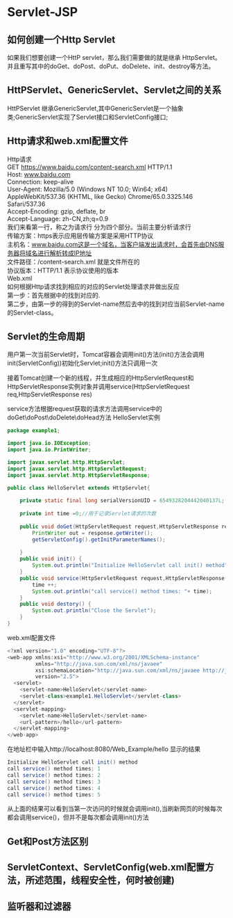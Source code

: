 # Servlet-JSP

## 如何创建一个Http Servlet
如果我们想要创建一个HttP servlet，那么我们需要做的就是继承 HttpServlet。并且重写其中的doGet、doPost、doPut、doDelete、init、destroy等方法。
## HttPServlet、GenericServlet、Servlet之间的关系
HttPServlet 继承GenericServlet,其中GenericServlet是一个抽象类;GenericServlet实现了Servlet接口和ServletConfig接口;

## Http请求和web.xml配置文件
Http请求  
GET https://www.baidu.com/content-search.xml HTTP/1.1  
Host: www.baidu.com  
Connection: keep-alive  
User-Agent: Mozilla/5.0 (Windows NT 10.0; Win64; x64) AppleWebKit/537.36 (KHTML, like Gecko) Chrome/65.0.3325.146 Safari/537.36  
Accept-Encoding: gzip, deflate, br  
Accept-Language: zh-CN,zh;q=0.9  
我们来看第一行，称之为请求行 分为四个部分。当前主要分析请求行  
传输方案：https表示应用层传输方案是采用HTTP协议  
主机名：www.baidu.com这是一个域名，当客户端发出请求时，会首先由DNS服务器将域名进行解析转成IP地址    
文件路径：/content-search.xml 就是文件所在的  
协议版本：HTTP/1.1 表示协议使用的版本  
Web.xml  
如何根据Http请求找到相应的对应的Servlet处理请求并做出反应  
第一步：首先根据<Servlet-mapping>中的<url-pattern>找到对应的<Servlet-name>.  
第二步，由第一步的得到的Servlet-name然后去<Servlet>中的找到对应当前Servlet-name的Servlet-class。  
  
## Servlet的生命周期
用户第一次当前Servlet时，Tomcat容器会调用init()方法(init()方法会调用init(ServletConfig))初始化Servlet;init()方法只调用一次

接着Tomcat创建一个新的线程，并生成相应的HttpServletRequest和HttpServletResponse实例对象并调用service(HttpServletRequest req,HttpServletResponse res)  

service方法根据request获取的请求方法调用service中的doGet\doPost\doDelete\doHead方法
HelloServlet实例
```Java
package example1;

import java.io.IOException;
import java.io.PrintWriter;

import javax.servlet.http.HttpServlet;
import javax.servlet.http.HttpServletRequest;
import javax.servlet.http.HttpServletResponse;

public class HelloServlet extends HttpServlet{
	
	private static final long serialVersionUID = 6549328204442040137L;
	
	private int time =0;//用于记录Servlet请求的次数
	
	public void doGet(HttpServletRequest request,HttpServletResponse response) throws IOException {
		PrintWriter out = response.getWriter();
		getServletConfig().getInitParameterNames();
		
	}
	public void init() {
		System.out.println("Initialize HelloServlet call init() method");
	}
	public void service(HttpServletRequest request,HttpServletResponse response) {
		time ++;
		System.out.println("call service() method times: "+ time);
	}
	public void destory() {
		System.out.println("Close the Servlet");
	}
}
```
web.xml配置文件
```Java
<?xml version="1.0" encoding="UTF-8"?>
<web-app xmlns:xsi="http://www.w3.org/2001/XMLSchema-instance" 
		 xmlns="http://java.sun.com/xml/ns/javaee" 
		 xsi:schemaLocation="http://java.sun.com/xml/ns/javaee http://java.sun.com/xml/ns/javaee/web-app_2_5.xsd" 
		 version="2.5">
  <servlet>
  	<servlet-name>HelloServlet</servlet-name>
  	<servlet-class>example1.HelloServlet</servlet-class>
  </servlet> 
  <servlet-mapping>
  	<servlet-name>HelloServlet</servlet-name>
  	<url-pattern>/hello</url-pattern>
  </servlet-mapping>
</web-app>
```
在地址栏中输入http://localhost:8080/Web_Example/hello
显示的结果
```Java
Initialize HelloServlet call init() method
call service() method times: 1
call service() method times: 2
call service() method times: 3
call service() method times: 4
call service() method times: 5
```
从上面的结果可以看到当第一次访问的时候就会调用init(),当刷新网页的时候每次都会调用service()，但并不是每次都会调用init()方法

## Get和Post方法区别

## ServletContext、ServletConfig(web.xml配置方法，所述范围，线程安全性，何时被创建)

## 监听器和过滤器
